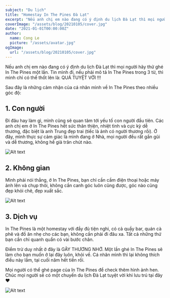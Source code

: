 ```yaml
---
subject: "Du lịch"
title: "Homestay In The Pines Đà Lạt"
excerpt: "Nếu anh chị em nào đang có ý định du lịch Đà Lạt thì mọi người hãy thử ghé In The Pines một lần. Tin mình đi, nếu phải mô tả In The Pines trong 3 từ, thì mình chỉ có thể thốt lên là: QUÁ TUYỆT VỜI !!!"
coverImage: "/assets/blog/20210105/cover.jpg"
date: "2021-01-01T00:00:00Z"
author:
  name: Cong Le
  picture: "/assets/avatar.jpg"
ogImage:
  url: "/assets/blog/20210105/cover.jpg"
---
```


Nếu anh chị em nào đang có ý định du lịch Đà Lạt thì mọi người hãy thử ghé In The Pines một lần. Tin mình đi, nếu phải mô tả In The Pines trong 3 từ, thì mình chỉ có thể thốt lên là: QUÁ TUYỆT VỜI !!!

Sau đây là những cảm nhận của cá nhân mình về In The Pines theo nhiều góc độ:

## 1. Con người

Đi đâu hay làm gì, mình cũng sẽ quan tâm tới yếu tố con người đầu tiên. Các anh chị em ở In The Pines hết sức thân thiện, nhiệt tình và cực kỳ dễ thương, đặc biệt là anh Trung đẹp trai (tiếc là ảnh có người thương rồi). Ở đây, mình thực sự cảm giác là mình đang ở Nhà, mọi người đều rất gần gũi và dễ thương, không hề giả trân chút nào.

![Alt text](/assets/blog/20210105/inthepines01.jpg)

## 2. Không gian

Mình phải nói thẳng, ở In The Pines, bạn chỉ cần cầm điện thoại hoặc máy ảnh lên và chụp thôi, không cần canh góc luôn cũng được, góc nào cũng đẹp khỏi chê, đẹp xuất sắc.

![Alt text](/assets/blog/20210105/inthepines02.jpg)

## 3. Dịch vụ

In The Pines là một homestay với đầy đủ tiện nghi, có cả quầy bar, quán cà phê và đồ ăn nhẹ cho các bạn, không cần phải đi đâu xa. Tất cả những thứ bạn cần chỉ quanh quẩn có vài bước chân.

Điểm trừ duy nhất ở đây là GÂY THƯƠNG NHỚ. Một lần ghé In The Pines sẽ làm cho bạn muốn ở lại đây luôn, khỏi về. Cá nhân mình thì lại không thích điều này lắm, tại cuối năm hết tiền rồi.

Mọi người có thể ghé page của In The Pines để check thêm hình ảnh hen. Chúc mọi người sẽ có một chuyến du lịch Đà Lạt tuyệt vời khi lưu trú tại đây ❤️

![Alt text](/assets/blog/20210105/inthepines03.jpg)
